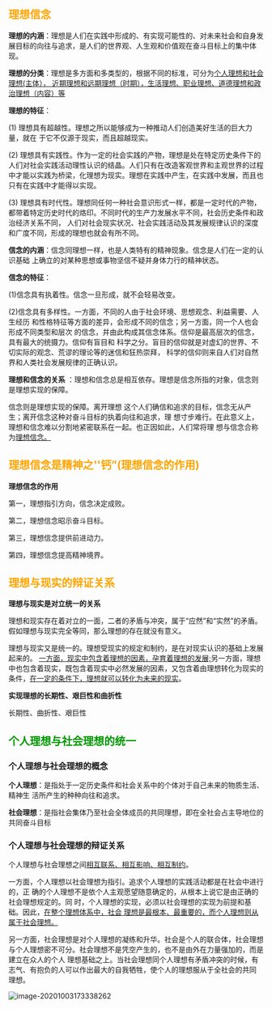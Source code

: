 ## <font color=orange>理想信念</font>

**理想的内涵**：理想是人们在实践中形成的、有实现可能性的、对未来社会和自身发展目标的向往与追求，是人们的世界观、人生观和价值观在奋斗目标上的集中体现。 

**理想的分类**：理想是多方面和多类型的，根据不同的标准，可分为<u>个人理想和社会理想(主体）， 近期理想和远期理想（时期），生活理想、职业理想、道德理想和政治理想（内容）等</u>

**理想的特征**： 

(1) 理想具有超越性。理想之所以能够成为一种推动人们创造美好生活的巨大力量，就在 于它不仅源于现实，而且超越现实。

(2) 理想具有实践性。作为一定的社会实践的产物，理想是处在特定历史条件下的人们对社会实践活动理性认识的结晶。人们只有在改造客观世界和主观世界的过程中才能以实践为桥梁，化理想为现实。理想在实践中产生，在实践中发展，而且也只有在实践中才能得以实现。

(3) 理想具有时代性。理想同任何一种社会意识形式一样，都是一定时代的产物，都带着特定历史时代的烙印。不同时代的生产力发展水平不同，社会历史条件和政治经济关系不同， 人们对社会现实状况、社会实践活动及其发展规律认识的深度和广度不同，形成的理想也就会有所不同。

**信念的内涵**：信念同理想一样，也是人类特有的精神现象。信念是人们在一定的认识基础 上确立的对某种思想或事物坚信不疑并身体力行的精神状态。

**信念的特征**： 

(1)信念具有执着性。信念一旦形成，就不会轻易改变。

 (2)信念具有多样性。一方面，不同的人由于社会环境、思想观念、利益需要、人生经历 和性格特征等方面的差异，会形成不同的信念；另一方面，同一个人也会形成不同类型和层次 的信念，并由此构成其信念体系。信仰是最高层次的信念，具有最大的统摄力。信仰有盲目和 科学之分。盲目的信仰就是对虚幻的世界、不切实际的观念、荒谬的理论等的迷信和狂热崇拜， 科学的信仰则来自人们对自然界和人类社会发展规律的正确认识。

**理想和信念的关系** ：理想和信念总是相互依存。理想是信念所指的对象，信念则是理想实现的保障。

信念则是理想实现的保障。离开理想 这个人们确信和追求的目标，信念无从产生；离开信念这种对奋斗目标的执着向往和追求，理 想寸步难行。在此意义上，理想和信念难以分割地紧密联系在一起。也正因如此，人们常将理 想与信念合称为<u>理想信念。</u>

## <font color=orange>理想信念是精神之''钙”(理想信念的作用)</font>

**理想信念的作用**

第一，理想指引方向，信念决定成败。

第二，理想信念昭示奋斗目标。

 第三，理想信念提供前进动力。

第四，理想信念提高精神境界。

## <font color=orange>理想与现实的辩证关系</font>

**理想与现实是对立统一的关系**

理想和现实存在着对立的一面，二者的矛盾与冲突，属于“应然”和“实然”的矛盾。假如理想与现实完全等同，那么理想的存在就没有意义。

理想与现实又是统一的。理想受现实的规定和制约，是在对现实认识的基础上发展起来的。 <u>一方面，现实中包含着理想的因素，孕育着理想的发展;</u>另一方面，理想中也包含着现实，既包含着现实中必然发展的因素，又包含着由理想转化为现实的条件，<u>在一定的条件下，理想就可以转化为未来的现实</u>。

**实现理想的长期性、艰巨性和曲折性**

长期性、曲折性、艰巨性

## <font color=#0099>个人理想与社会理想的统一</font>

### **个人理想与社会理想的概念**

**个人理想**：是指处于一定历史条件和社会关系中的个体对于自己未来的物质生活、精神生 活所产生的种种向往和追求。 

**社会理想**：是指社会集体乃至社会全体成员的共同理想，即在全社会占主导地位的共同奋斗目标

###  **个人理想与社会理想的辩证关系**

个人理想与社会理想之间<u>相互联系、相互影响、相互制约</u>。

一方面，个人理想以社会理想为指引。追求个人理想的实践活动都是在社会中进行的，正 确的个人理想不是依个人主观愿望随意确定的，从根本上说它是由正确的社会理想规定的。同 时，个人理想的实现，必须以社会理想的实现为前提和基础。因此，<u>在整个理想体系中，社会 理想是最根本、最重要的，而个人理想则从属于社会理想。</u> 

另一方面，社会理想是对个人理想的凝练和升华。社会是个人的联合体，社会理想与个人理想密不可分。社会理想不是凭空产生的，也不是由外在力量强加的，而是建立在众人的个人 理想基础之上。当社会理想同个人理想有矛盾冲突的时候，有志气、有抱负的人可以作出最大的自我牺牲，使个人的理想服从于全社会的共同 理想。

![image-20201003173338262](https://gitee.com/HaitoChan/upload-pic-typora/raw/master/null/image-20201003173338262.png)